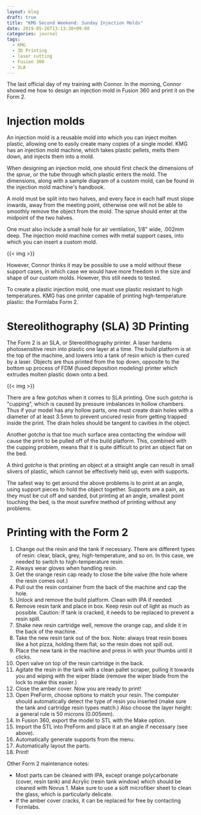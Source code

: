 ```yaml
---
layout: blog
draft: true
title: "KMG Second Weekend: Sunday Injection Molds"
date: 2019-05-26T13:13:38+09:00
categories: journal
tags:
  - KMG
  - 3D Printing
  - laser cutting
  - Fusion 360
  - SLA
---
```


The last official day of my training with Connor. In the morning, Connor showed me how to design an injection mold in Fusion 360 and print it on the Form 2.

# Injection molds
An injection mold is a reusable mold into which you can inject molten plastic, allowing one to easily create many copies of a single model. KMG has an injection mold machine, which takes plastic pellets, melts them down, and injects them into a mold.

When designing an injection mold, one should first check the dimensions of the *sprue*, or the tube through which plastic enters the mold. The dimensions, along with a sample diagram of a custom mold, can be found in the injection mold machine's handbook.

A mold must be split into two halves, and every face in each half must slope inwards, away from the meeting point, otherwise one will not be able to smoothly remove the object from the mold. The sprue should enter at the midpoint of the two halves.

One must also include a small hole for air ventilation, 1/8" wide, .002mm deep. The injection mold machine comes with metal support cases, into which you can insert a custom mold.

{{< img >}}

However, Connor thinks it may be possible to use a mold without these support cases, in which case we would have more freedom in the size and shape of our custom molds. However, this still needs to tested.

To create a plastic injection mold, one must use plastic resistant to high temperatures. KMG has one printer capable of printing high-temperature plastic: the Formlabs Form 2.

# Stereolithography (SLA) 3D Printing
The Form 2 is an SLA, or Stereolithography printer. A laser hardens photosensitive resin into plastic one layer at a time. The build platform is at the top of the machine, and lowers into a tank of resin which is then cured by a laser. Objects are thus printed from the top down, opposite to the bottom up process of FDM (fused deposition modeling) printer which extrudes molten plastic down onto a bed.

{{< img >}}

There are a few <i>gotcha</i>s when it comes to SLA printing. One such *gotcha* is "cupping", which is caused by pressure imbalances in hollow chambers. Thus if your model has any hollow parts, one must create drain holes with a diameter of at least 3.5mm to prevent uncured resin from getting trapped inside the print. The drain holes should be tangent to cavities in the object.

Another *gotcha* is that too much surface area contacting the window will cause the print to be pulled off of the build platform. This, combined with the cupping problem, means that it is quite difficult to print an object flat on the bed.

A third *gotcha* is that printing an object at a straight angle can result in small slivers of plastic, which cannot be effectively held up, even with supports.

The safest way to get around the above problems is to print at an angle, using support pieces to hold the object together. Supports are a pain, as they must be cut off and sanded, but printing at an angle, smallest point touching the bed, is the most surefire method of printing without any problems.

# Printing with the Form 2
1. Change out the resin and the tank if necessary. There are different types of resin: clear, black, grey, high-temperature, and so on. In this case, we needed to switch to high-temperature resin.
  1. Always wear gloves when handling resin.
  2. Get the orange resin cap ready to close the bite valve (the hole where the resin comes out.)
  3. Pull out the resin container from the back of the machine and cap the hole.
  4. Unlock and remove the build platform. Clean with IPA if needed.
  5. Remove resin tank and place in box. Keep resin out of light as much as possible. Caution: If tank is cracked, it needs to be replaced to prevent a resin spill.
  6. Shake new resin cartridge well, remove the orange cap, and slide it in the back of the machine.
  7. Take the new resin tank out of the box. Note: always treat resin boxes like a hot pizza, holding them flat, so the resin does not spill out.
  8. Place the new tank in the machine and press in with your thumbs until it clicks.
  9. Open valve on top of the resin cartridge in the back.
  10. Agitate the resin in the tank with a clean pallet scraper, pulling it towards you and wiping with the wiper blade (remove the wiper blade from the lock to make this easier.)
  11. Close the amber cover. Now you are ready to print!
2. Open PreForm, choose options to match your resin. The computer should automatically detect the type of resin you inserted (make sure the tank and cartridge resin types match.) Also choose the layer height: a general rule is 50 microns (0.005mm).
3. In Fusion 360, export the model to STL with the Make option.
4. Import the STL into PreForm and place it at an angle if necessary (see above).
5. Automatically generate supports from the menu.
6. Automatically layout the parts.
7. Print!

Other Form 2 maintenance notes:

- Most parts can be cleaned with IPA, except orange polycarbonate (cover, resin tank) and Acrylic (resin tank window) which should be cleaned with Novus 1. Make sure to use a soft microfiber sheet to clean the glass, which is particularly delicate.
- If the amber cover cracks, it can be replaced for free by contacting Formlabs.
